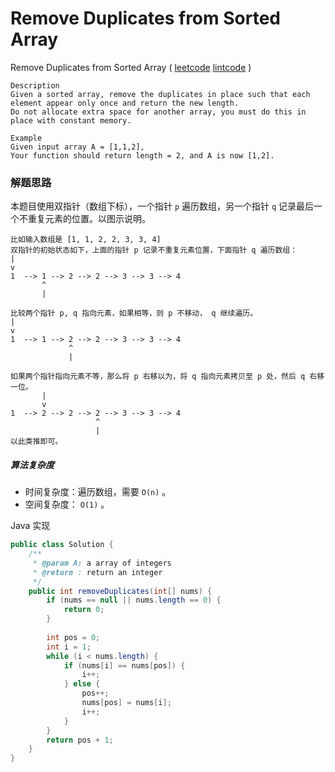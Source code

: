 #  Remove Duplicates from Sorted Array

 Remove Duplicates from Sorted Array  ( [leetcode]()  [lintcode](http://www.lintcode.com/en/problem/remove-duplicates-from-sorted-array/#) )

```
Description
Given a sorted array, remove the duplicates in place such that each element appear only once and return the new length.
Do not allocate extra space for another array, you must do this in place with constant memory.

Example
Given input array A = [1,1,2],
Your function should return length = 2, and A is now [1,2].
```

### 解题思路

本题目使用双指针（数组下标），一个指针 `p` 遍历数组，另一个指针 `q` 记录最后一个不重复元素的位置。以图示说明。

```
比如输入数组是 [1, 1, 2, 2, 3, 3, 4]
双指针的初始状态如下，上面的指针 p 记录不重复元素位置，下面指针 q 遍历数组：
|
v                          
1  --> 1 --> 2 --> 2 --> 3 --> 3 --> 4
       ^                   
       |

比较两个指针 p, q 指向元素，如果相等，则 p 不移动， q 继续遍历。
|
v                          
1  --> 1 --> 2 --> 2 --> 3 --> 3 --> 4
             ^                   
             |

如果两个指针指向元素不等，那么将 p 右移以为，将 q 指向元素拷贝至 p 处，然后 q 右移一位。
       |
       v                          
1  --> 2 --> 2 --> 2 --> 3 --> 3 --> 4
                   ^                   
                   |
以此类推即可。              
```

##### 算法复杂度

- 时间复杂度：遍历数组，需要 `O(n)` 。
- 空间复杂度： `O(1)` 。

Java 实现

```java
public class Solution {
    /**
     * @param A: a array of integers
     * @return : return an integer
     */
    public int removeDuplicates(int[] nums) {
        if (nums == null || nums.length == 0) {
            return 0;
        }
        
        int pos = 0;
        int i = 1;
        while (i < nums.length) {
            if (nums[i] == nums[pos]) {
                i++;
            } else {
                pos++;
                nums[pos] = nums[i];
                i++;
            }
        }
        return pos + 1;
    }
}
```

